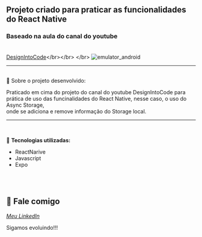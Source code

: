 ## Projeto criado para praticar as funcionalidades do React Native



### Baseado na aula do canal do youtube </br></br>

 [DesignIntoCode](https://www.youtube.com/watch?v=PhhyBmAIehg&ab_channel=DesignIntoCode.)</br></br>
</br>
![emulator_android](https://user-images.githubusercontent.com/62966905/95019442-b84fb280-063b-11eb-8c71-53c8e20c3463.png)





   
------------------
</br>
   📌    Sobre o projeto desenvolvido:

Praticado em cima do projeto do canal do youtube DesignIntoCode para prática de uso das funcinalidades do React Native, nesse caso, o uso do Async Storage,</br>
onde se adiciona e remove informação do Storage local.


------------------
</br>
 
🚀  <strong>Tecnologias utilizadas:</strong>

- ReactNarive
- Javascript
- Expo


</br></br>

💬 Fale comigo
------------------
[*Meu LinkedIn*](https://www.linkedin.com/in/daniel-ara%C3%BAjo-80159355/)

Sigamos evoluindo!!!
